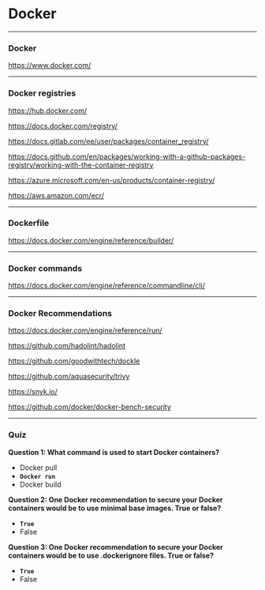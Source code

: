 # Docker

---

### Docker

https://www.docker.com/

---

### Docker registries

https://hub.docker.com/

https://docs.docker.com/registry/

https://docs.gitlab.com/ee/user/packages/container_registry/

https://docs.github.com/en/packages/working-with-a-github-packages-registry/working-with-the-container-registry

https://azure.microsoft.com/en-us/products/container-registry/

https://aws.amazon.com/ecr/


---

### Dockerfile

https://docs.docker.com/engine/reference/builder/

---

### Docker commands

https://docs.docker.com/engine/reference/commandline/cli/

---

### Docker Recommendations

https://docs.docker.com/engine/reference/run/

https://github.com/hadolint/hadolint

https://github.com/goodwithtech/dockle

https://github.com/aquasecurity/trivy

https://snyk.io/

https://github.com/docker/docker-bench-security

---

### **Quiz**

**Question 1: What command is used to start Docker containers?**
- Docker pull
- **```Docker run```**
- Docker build

**Question 2: One Docker recommendation to secure your Docker containers would be to use minimal base images. True or false?**
- **```True```**
- False

**Question 3: One Docker recommendation to secure your Docker containers would be to use .dockerignore files. True or false?**
- **```True```**
- False
